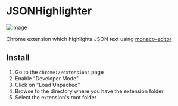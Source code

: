 # JSONHighlighter

![image](https://user-images.githubusercontent.com/36588044/158477465-7b96f8fd-9a4b-4190-8e71-35ea244821f3.png)

Chrome extension which highlights JSON text using [monaco-editor](https://github.com/microsoft/monaco-editor)

## Install
1. Go to the `chrome://extensions` page
1. Enable "Developer Mode"
1. Click on "Load Unpacked"
1. Browse to the directory where you have the extension folder
1. Select the extension's root folder
